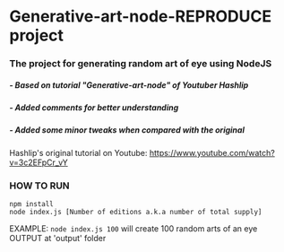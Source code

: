 # Generative-art-node-REPRODUCE project

### The project for generating random art of eye using NodeJS

##### - Based on tutorial "Generative-art-node" of Youtuber Hashlip
##### - Added comments for better understanding
##### - Added some minor tweaks when compared with the original


Hashlip's original tutorial on Youtube: https://www.youtube.com/watch?v=3c2EFpCr_vY


### HOW TO RUN
```
npm install
node index.js [Number of editions a.k.a number of total supply]
```
EXAMPLE: `node index.js 100` will create 100 random arts of an eye
OUTPUT at 'output' folder